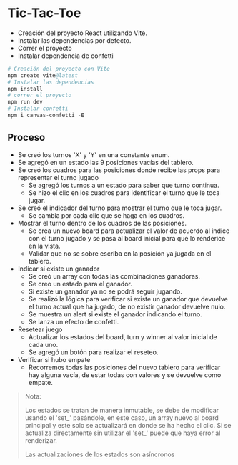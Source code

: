 # Tic-Tac-Toe

- Creación del proyecto React utilizando Vite.
- Instalar las dependencias por defecto.
- Correr el proyecto
- Instalar dependencia de confetti

```s
# Creación del proyecto con Vite
npm create vite@latest
# Instalar las dependencias
npm install
# correr el proyecto
npm run dev
# Instalar confetti
npm i canvas-confetti -E
```

## Proceso

- Se creó los turnos 'X' y 'Y' en una constante enum.
- Se agregó en un estado las 9 posiciones vacías del tablero.
- Se creó los cuadros para las posiciones donde recibe las props para representar el turno jugado
  - Se agregó los turnos a un estado para saber que turno continua.
  - Se hizo el clic en los cuadros para identificar el turno que le toca jugar.
- Se creó el indicador del turno para mostrar el turno que le toca jugar.
  - Se cambia por cada clic que se haga en los cuadros.
- Mostrar el turno dentro de los cuadros de las posiciones.
  - Se crea un nuevo board para actualizar el valor de acuerdo al indice con el turno jugado y se pasa al board inicial para que lo renderice en la vista.
  - Validar que no se sobre escriba en la posición ya jugada en el tablero.
- Indicar si existe un ganador
  - Se creó un array con todas las combinaciones ganadoras.
  - Se creo un estado para el ganador.
  - Si existe un ganador ya no se podrá seguir jugando.
  - Se realizó la lógica para verificar si existe un ganador que devuelve el turno actual que ha jugado, de no existir ganador devuelve nulo.
  - Se muestra un alert si existe el ganador indicando el turno.
  - Se lanza un efecto de confetti.
- Resetear juego
  - Actualizar los estados del board, turn y winner al valor inicial de cada uno.
  - Se agregó un botón para realizar el reseteo.
- Verificar si hubo empate
  - Recorremos todas las posiciones del nuevo tablero para verificar hay alguna vacía, de estar todas con valores y se devuelve como empate.

> Nota:
>
> Los estados se tratan de manera inmutable, se debe de modificar usando el 'set_' pasándole, en este caso, un array nuevo al board principal y este solo se actualizará en donde se ha hecho el clic. Si se actualiza directamente sin utilizar el 'set_' puede que haya error al renderizar.
>
> Las actualizaciones de los estados son asíncronos
